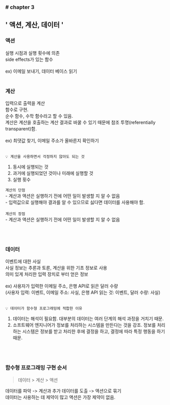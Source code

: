 ### \# chapter 3

## \' 액션, 계산, 데이터 \'

### 액션
실행 시점과 실행 횟수에 의존<br>
side effects가 있는 함수<br><br>
ex) 이메일 보내기, 데이터 베이스 읽기<br> <br>

### 계산
입력으로 출력을 계산<br>
함수로 구현.<br>
순수 함수, 수학 함수라고 할 수 있음.<br>
계산은 계산을 호출하는 계산 결과로 바꿀 수 있기 때문에 참조 투명(referentially transparent)함.<br><br>
ex) 최댓값 찾기, 이메일 주소가 올바른지 확인하기<br><br>

`💡 계산을 사용하면서 걱정하지 않아도 되는 것`
1. 동시에 실행되는 것
2. 과거에 실행되었던 것이나 미래에 실행할 것
3. 실행 횟수

`계산의 단점`<br>
\- 계산과 액션은 실행하기 전에 어떤 일이 발생할 지 알 수 없음<br>
\- 입력값으로 실행해야 결과를 알 수 있으므로 싫다면 데이터를 사용해야 함.<br><br>
`계산의 장점`<br>
\- 계산과 액션은 실행하기 전에 어떤 일이 발생할 지 알 수 없음<br>

<br><br>

### 데이터
이벤트에 대한 사실<br>
사실 정보는 추론과 토론, 계산을 위한 기초 정보로 사용<br>
의미 있게 처리한 입력 장치로 부터 얻은 정보<br><br>
ex) 사용자가 입력한 이메일 주소, 은행 API로 읽은 달러 수량<br>
(사용자 입력: 이벤트, 이메일 주소: 사실, 은행 API 읽는 것: 이벤트, 달러 수량: 사실)<br><br>

`💡 데이터가 함수형 프로그래밍에 적합한 이유`
1. 데이터는 해석이 필요함. 대부분의 데이터는 여러 단계의 해석 과정을 거치기 때문.
2. 소프트웨어 엔지니어가 정보를 처리하는 시스템을 만든다는 것을 강조. 정보를 처리하는 시스템은 정보를 받고 처리한 후에 결정을 하고, 결정에 따라 특정 행동을 하기 때문.<br><br>

<br>

### 함수형 프로그래밍 구현 순서

> 데이터 > 계산 > 액션

데이터를 파악 -> 계산과 추가 데이터를 도출 -> 액션으로 묶기<br>
데이터는 사용하는 데 제약이 많고 액션은 가장 제약이 없음.<br>
